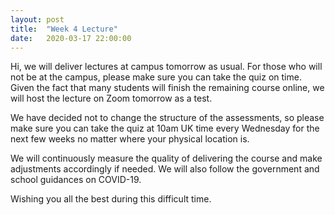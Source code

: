 ```yaml
---
layout: post
title:  "Week 4 Lecture"
date:   2020-03-17 22:00:00
---
```


Hi, we will deliver lectures at campus tomorrow as usual. For those who will not be at the campus, please make sure you can take the quiz on time. Given the fact that many students will finish the remaining course online, we will host the lecture on Zoom tomorrow as a test.

We have decided not to change the structure of the assessments, so please make sure you can take the quiz at 10am UK time every Wednesday for the next few weeks no matter where your physical location is.

We will continuously measure the quality of delivering the course and make adjustments accordingly if needed. We will also follow the government and school guidances on COVID-19.

Wishing you all the best during this difficult time.
